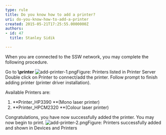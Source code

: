 ```yaml
---
type: rule
title: Do you know how to add a printer?
uri: do-you-know-how-to-add-a-printer
created: 2015-05-21T17:25:55.0000000Z
authors:
- id: 47
  title: Stanley Sidik

---
```


 
​​When you are connected to the SSW network, you may complete the following procedure.

Go to **\\printer**
 ​![add-printer-1.png](/PublishingImages/add-printer-1.png)Figure: Printers listed in Printer Server
Double click on Printer to connect/add the printer. Follow prompt to finish adding printer (printer driver installation).

Available Printers are:

1. **Printer\_HP3390 **(Mono laser printer)
2. **Printer\_HPCM2320 **(Colour laser printer)


Congratulations, you have now successfully added the printer. You may now begin to print.
​![add-printer-2.png](/PublishingImages/add-printer-2.png)Figure: Printers successfully added and shown in Devices and Printers

